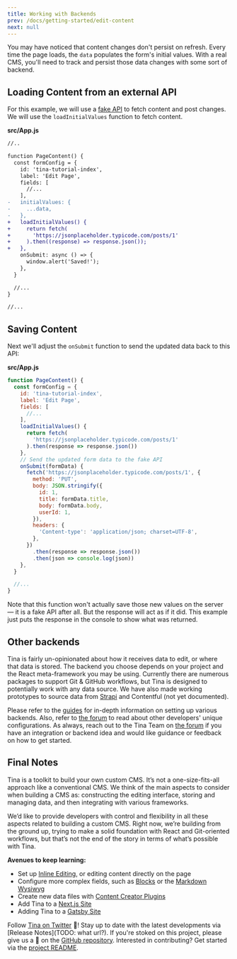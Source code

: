 ```yaml
---
title: Working with Backends
prev: /docs/getting-started/edit-content
next: null
---
```


You may have noticed that content changes don't persist on refresh. Every time the page loads, the `data` populates the form's initial values. With a real CMS, you'll need to track and persist those data changes with some sort of backend.

## Loading Content from an external API

For this example, we will use a [fake API](https://jsonplaceholder.typicode.com/) to fetch content and post changes. We will use the `loadInitialValues` function to fetch content.

**src/App.js**

```diff
//..

function PageContent() {
  const formConfig = {
    id: 'tina-tutorial-index',
    label: 'Edit Page',
    fields: [
      //...
    ],
-   initialValues: {
-     ...data,
-   },
+   loadInitialValues() {
+     return fetch(
+       'https://jsonplaceholder.typicode.com/posts/1'
+     ).then((response) => response.json());
+   },
    onSubmit: async () => {
      window.alert('Saved!');
    },
  }

  //...
}

//...
```

## Saving Content

Next we'll adjust the `onSubmit` function to send the updated data back to this API:

**src/App.js**

```js
function PageContent() {
  const formConfig = {
    id: 'tina-tutorial-index',
    label: 'Edit Page',
    fields: [
      //...
    ],
    loadInitialValues() {
      return fetch(
        'https://jsonplaceholder.typicode.com/posts/1'
      ).then(response => response.json())
    },
    // Send the updated form data to the fake API
    onSubmit(formData) {
      fetch('https://jsonplaceholder.typicode.com/posts/1', {
        method: 'PUT',
        body: JSON.stringify({
          id: 1,
          title: formData.title,
          body: formData.body,
          userId: 1,
        }),
        headers: {
          'Content-type': 'application/json; charset=UTF-8',
        },
      })
        .then(response => response.json())
        .then(json => console.log(json))
    },
  }

  //...
}
```

<!--TODO: add alerts! -->

Note that this function won't actually save those new values on the server — it is a fake API after all. But the response will act as if it did. This example just puts the response in the console to show what was returned.

## Other backends

Tina is fairly un-opinionated about how it receives data to edit, or where that data is stored. The backend you choose depends on your project and the React meta-framework you may be using. Currently there are numerous packages to support Git & GitHub workflows, but Tina is designed to potentially work with any data source. We have also made working prototypes to source data from [Strapi](/guides/nextjs/tina-with-strapi/overview) and Contentful (not yet documented).

Please refer to the [guides](/guides) for in-depth information on setting up various backends. Also, refer to [the forum](https://community.tinacms.org/) to read about other developers' unique configurations. As always, reach out to the Tina Team on [the forum](https://community.tinacms.org/) if you have an integration or backend idea and would like guidance or feedback on how to get started.

## Final Notes

Tina is a toolkit to build your own custom CMS. It’s not a one-size-fits-all approach like a conventional CMS. We think of the main aspects to consider when building a CMS as: constructing the editing interface, storing and managing data, and then integrating with various frameworks.

We’d like to provide developers with control and flexibility in all these aspects related to building a custom CMS. Right now, we’re building from the ground up, trying to make a solid foundation with React and Git-oriented workflows, but that’s not the end of the story in terms of what’s possible with Tina.

**Avenues to keep learning:**

- Set up [Inline Editing](/guides/general/inline-blocks/overview), or editing content directly on the page
- Configure more complex fields, such as [Blocks](/docs/plugins/fields/blocks) or the [Markdown Wysiwyg](docs/plugins/fields/markdown)
- Create new data files with [Content Creator Plugins](/docs/plugins/content-creators)
- Add Tina to a [Next.js Site](/guides/nextjs/adding-tina/overview)
- Adding Tina to a [Gatsby Site](guides/gatsby/adding-tina/project-setup)

Follow [Tina on Twitter](https://twitter.com/tina_cms) 🦙! Stay up to date with the latest developments via [Release Notes](TODO: what url?). If you're stoked on this project, please give us a 🌟 on the [GitHub repository](https://github.com/tinacms/tinacms). Interested in contributing? Get started via the [project README](https://github.com/tinacms/tinacms).
